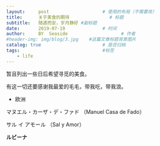 ```yaml
---
layout:     post                    # 使用的布局（不需要改）
title:      关于美食的期待               # 标题 
subtitle:   随遇而安，岁月静好 #副标题
date:       2019-07-19              # 时间
author:     BY  Seaside                    # 作者
#header-img: img/blog/3.jpg    #这篇文章标题背景图片
catalog: true                       # 是否归档
tags:                               #标签
    - life
---
```


暂且列出一些日后希望寻觅的美食。

有这一切还要感谢我最爱的毛毛，带我吃，带我浪。



- 欧洲

マヌエル・カーザ・デ・ファド （Manuel Casa de Fado）

サル イ アモール （Sal y Amor）

**ルビーナ**

